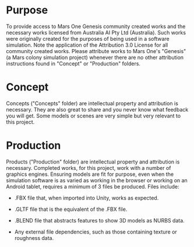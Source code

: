 # Purpose

To provide access to Mars One Genesis community created works and the necessary works licensed from Australia AI Pty Ltd (Australia). Such works were originally created for the purposes of being used in a software simulation. Note the application of the Attribution 3.0 License for all community created works. Please attribute works to Mars One's "Genesis" (a Mars colony simulation project) whenever there are no other attribution instructions found in "Concept" or "Production" folders.

# Concept

Concepts ("Concepts" folder) are intellectual property and attribution is necessary. They are also great to share and you never know what feedback you will get. Some models or scenes are very simple but very relevant to this project. 

# Production

Products ("Production" folder) are intellectual property and attribution is necessary. Completed works, for this project, work with a number of graphics engines. Ensuring models are fit for purpose, even when the simulation software is as varied as working in the browser or working on an Android tablet, requires a minimum of 3 files be produced. Files include:

* .FBX file that, when imported into Unity, works as expected.

* .GLTF file that is the equivalent of the .FBX file.

* .BLEND file that abstracts features to show 3D models as NURBS data.

* Any external file dependencies, such as those containing texture or roughness data.
